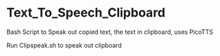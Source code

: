 # Text_To_Speech_Clipboard
Bash Script to Speak out copied text, the text in clipboard, uses PicoTTS

Run Clipspeak.sh to speak out clipboard
